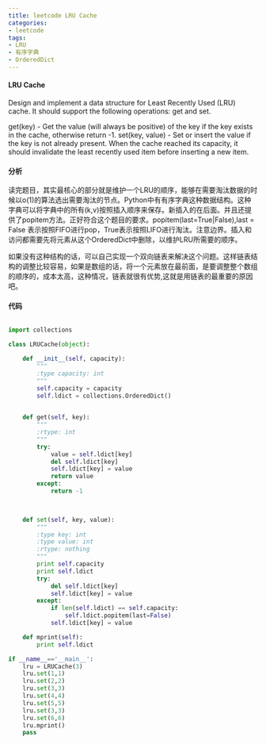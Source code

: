 ```yaml
---
title: leetcode LRU Cache
categories:
- leetcode
tags:
- LRU
- 有序字典
- OrderedDict
---
```


#### LRU Cache
Design and implement a data structure for Least Recently Used (LRU) cache. It should support the following operations: get and set.

get(key) - Get the value (will always be positive) of the key if the key exists in the cache, otherwise return -1.
set(key, value) - Set or insert the value if the key is not already present. When the cache reached its capacity, it should invalidate the least recently used item before inserting a new item.

#### 分析
读完题目，其实最核心的部分就是维护一个LRU的顺序，能够在需要淘汰数据的时候以o(1)的算法选出需要淘汰的节点。Python中有有序字典这种数据结构。这种字典可以将字典中的所有(k,v)按照插入顺序来保存。新插入的在后面。并且还提供了popitem方法。正好符合这个题目的要求。popitem(last=True|False),last = False 表示按照FIFO进行pop，True表示按照LIFO进行淘汰。注意边界。插入和访问都需要先将元素从这个OrderedDict中删除，以维护LRU所需要的顺序。

如果没有这种结构的话，可以自己实现一个双向链表来解决这个问题。这样链表结构的调整比较容易，如果是数组的话，将一个元素放在最前面，是要调整整个数组的顺序的，成本太高，这种情况，链表就很有优势,这就是用链表的最重要的原因吧。


#### 代码

```python

import collections

class LRUCache(object):

    def __init__(self, capacity):
        """
        :type capacity: int
        """
        self.capacity = capacity
        self.ldict = collections.OrderedDict()
        

    def get(self, key):
        """
        :rtype: int
        """
        try:
            value = self.ldict[key]
            del self.ldict[key]
            self.ldict[key] = value
            return value
        except:
            return -1

        

    def set(self, key, value):
        """
        :type key: int
        :type value: int
        :rtype: nothing
        """
        print self.capacity
        print self.ldict
        try:
            del self.ldict[key]
            self.ldict[key] = value
        except:
            if len(self.ldict) == self.capacity:
                self.ldict.popitem(last=False)
            self.ldict[key] = value

    def mprint(self):
        print self.ldict

if __name__=='__main__':
    lru = LRUCache(3)
    lru.set(1,1)
    lru.set(2,2)
    lru.set(3,3)
    lru.set(4,4)
    lru.set(5,5)
    lru.set(3,3)
    lru.set(6,6)
    lru.mprint()
    pass
```
